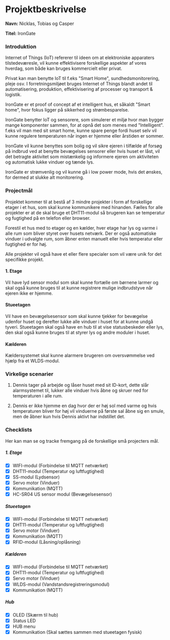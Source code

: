 # Projektbeskrivelse

**Navn:** Nicklas, Tobias og Casper

**Titel:** IronGate

### Introduktion

Internet of Things (IoT) refererer til ideen om at elektroniske apparaters tilstedeværesle, vil kunne effektivisere forskellige aspekter af vores hverdag, som både kan bruges kommercielt eller privat. 

Privat kan man benytte IoT til f.eks "Smart Home", sundhedsmonitorering, pleje osv. I forretningsmiljøet bruges Internet of Things blandt andet til automatisering, produktion, effektivisering af processer og transport & logistik.

IronGate er et proof of concept af et intelligent hus, et såkaldt "Smart home", hvor fokus ligger på sikkerhed og strømbesparelse.

IronGate benytter IoT og sensorere, som simulerer et miljø hvor man bygger mange komponenter sammen, for at opnå det som menes med "Intelligent". f.eks vil man med sit smart home, kunne spare penge fordi huset selv vil kunne regulere temperaturen når ingen er hjemme eller årstiden er sommer.

IronGate vil kunne benyttes som bolig og vil sikre ejeren i tilfælde af forsøg på indbrud ved at benytte bevægelses sensorer eller hvis huset er låst, vil det betragte aktivitet som mistænkelig og informere ejeren om aktiviteten og automatisk lukke vinduer og tænde lys.

IronGate er strømvenlig og vil kunne gå i low power mode, hvis det ønskes, for dermed at slukke alt monitorering.

### Projectmål

Projektet kommer til at bestå af 3 mindre projekter i form af forskellige etager i et hus, som skal kunne kommunikere med hinanden. 
Fælles for alle projekter er at de skal bruge et DHT11-modul så brugeren kan se temperatur og fugtighed på en telefon eller browser.

Forestil et hus med to etager og en kælder, hver etage har lys og varme i alle rum som bliver styret over husets netværk. Der er også automatiske vinduer i udvalgte rum, som åbner enten manuelt eller hvis temperatur eller fugtighed er for høj.

Alle projekter vil også have et eller flere specialer som vil være unik for det specifikke projekt.

#### 1. Etage

Vil have lyd sensor modul som skal kunne fortælle om børnene larmer og skal også kunne bruges til at kunne registrere mulige indbrudstyve når ejeren ikke er hjemme.

#### Stueetagen  

Vil have en bevægelsesensor som skal kunne tjekker for bevægelse udenfor huset og derefter lukke alle vinduer i huset for at kunne undgå tyveri. 
Stueetagen skal også have en hub til at vise statusbeskeder eller lys, den skal også kunne bruges til at styrer lys og andre moduler i huset.

#### Kælderen

Kældersystemet skal kunne alarmere brugeren om oversvømmelse ved hjælp fra et WLDS-modul. 


### Virkelige scenarier


1.	Dennis tager på arbejde og låser huset med sit ID-kort, dette slår alarmsystemet til, lukker alle vinduer hvis åbne og skruer ned for temperaturen i alle rum.

2.	Dennis er ikke hjemme en dag hvor der er høj sol med varme og hvis temperaturen bliver for høj vil vinduerne på første sal åbne sig en smule, men de åbner kun hvis Dennis aktivt har indstillet det.


### Checklists

Her kan man se og tracke fremgang på de forskellige små projecters mål.

##### 1. Etage
- [X] WIFI-modul (Forbindelse til MQTT netværket)
- [X] DHT11-modul (Temperatur og luftfugtighed)
- [X] SS-modul (Lydsensor)
- [X] Servo motor (Vinduer)
- [X] Kommunikation (MQTT)
- [X] HC-SR04 US sensor modul (Bevægelsesensor)

##### Stueetagen
- [X] WIFI-modul (Forbindelse til MQTT netværket)
- [X] DHT11-modul (Temperatur og luftfugtighed)
- [X] Servo motor (Vinduer)
- [X] Kommunikation (MQTT)
- [X] RFID-modul (Låsning/oplåsning)

##### Kælderen
- [X] WIFI-modul (Forbindelse til MQTT netværket)
- [X] DHT11-modul (Temperatur og luftfugtighed)
- [X] Servo motor (Vinduer)
- [X] WLDS-modul (Vandstandsregistreringsmodul)
- [X] Kommunikation (MQTT)

##### Hub
- [X] OLED (Skærm til hub)
- [X] Status LED
- [X] HUB menu
- [X] Kommunikation (Skal sættes sammen med stueetagen fysisk)
